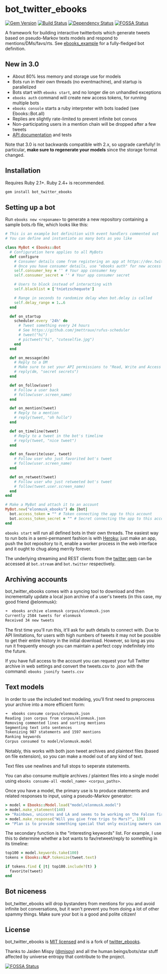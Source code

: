 # bot_twitter_ebooks

[![Gem Version](https://badge.fury.io/rb/bot_twitter_ebooks.svg)](http://badge.fury.io/rb/bot_twitter_ebooks)
[![Build Status](https://travis-ci.org/astrolince/bot_twitter_ebooks.svg)](https://travis-ci.org/astrolince/bot_twitter_ebooks)
[![Dependency Status](https://gemnasium.com/astrolince/bot_twitter_ebooks.svg)](https://gemnasium.com/astrolince/bot_twitter_ebooks)
[![FOSSA Status](https://app.fossa.io/api/projects/git%2Bgithub.com%2Fastrolince%2Fbot_twitter_ebooks.svg?type=shield)](https://app.fossa.io/projects/git%2Bgithub.com%2Fastrolince%2Fbot_twitter_ebooks?ref=badge_shield)

A framework for building interactive twitterbots which generate tweets based on pseudo-Markov texts models and respond to mentions/DMs/favs/rts. See [ebooks_example](https://github.com/astrolince/ebooks_example) for a fully-fledged bot definition.

## New in 3.0

- About 80% less memory and storage use for models
- Bots run in their own threads (no eventmachine), and startup is parallelized
- Bots start with `ebooks start`, and no longer die on unhandled exceptions
- `ebooks auth` command will create new access tokens, for running multiple bots
- `ebooks console` starts a ruby interpreter with bots loaded (see Ebooks::Bot.all)
- Replies are slightly rate-limited to prevent infinite bot convos
- Non-participating users in a mention chain will be dropped after a few tweets
- [API documentation](http://rdoc.info/github/astrolince/bot_twitter_ebooks) and tests

Note that 3.0 is not backwards compatible with 2.x, so upgrade carefully! In particular, **make sure to regenerate your models** since the storage format changed.

## Installation

Requires Ruby 2.1+. Ruby 2.4+ is recommended.

```bash
gem install bot_twitter_ebooks
```

## Setting up a bot

Run `ebooks new <reponame>` to generate a new repository containing a sample bots.rb file, which looks like this:

``` ruby
# This is an example bot definition with event handlers commented out
# You can define and instantiate as many bots as you like

class MyBot < Ebooks::Bot
  # Configuration here applies to all MyBots
  def configure
    # Consumer details come from registering an app at https://dev.twitter.com/
    # Once you have consumer details, use "ebooks auth" for new access tokens
    self.consumer_key = '' # Your app consumer key
    self.consumer_secret = '' # Your app consumer secret

    # Users to block instead of interacting with
    self.blacklist = ['tnietzschequote']

    # Range in seconds to randomize delay when bot.delay is called
    self.delay_range = 1..6
  end

  def on_startup
    scheduler.every '24h' do
      # Tweet something every 24 hours
      # See https://github.com/jmettraux/rufus-scheduler
      # tweet("hi")
      # pictweet("hi", "cuteselfie.jpg")
    end
  end

  def on_message(dm)
    # Reply to a DM
    # Make sure to set your API permissions to "Read, Write and Access direct messages" or this won't work!
    # reply(dm, "secret secrets")
  end

  def on_follow(user)
    # Follow a user back
    # follow(user.screen_name)
  end

  def on_mention(tweet)
    # Reply to a mention
    # reply(tweet, "oh hullo")
  end

  def on_timeline(tweet)
    # Reply to a tweet in the bot's timeline
    # reply(tweet, "nice tweet")
  end

  def on_favorite(user, tweet)
    # Follow user who just favorited bot's tweet
    # follow(user.screen_name)
  end

  def on_retweet(tweet)
    # Follow user who just retweeted bot's tweet
    # follow(tweet.user.screen_name)
  end
end

# Make a MyBot and attach it to an account
MyBot.new("elonmusk_ebooks") do |bot|
  bot.access_token = "" # Token connecting the app to this account
  bot.access_token_secret = "" # Secret connecting the app to this account
end
```

`ebooks start` will run all defined bots in their own threads. The easiest way to run bots in a semi-permanent fashion is with [Heroku](https://www.heroku.com); just make an app, push the bot repository to it, enable a worker process in the web interface and it ought to chug along merrily forever.

The underlying streaming and REST clients from the [twitter gem](https://github.com/sferik/twitter) can be accessed at `bot.stream` and `bot.twitter` respectively.

## Archiving accounts

bot_twitter_ebooks comes with a syncing tool to download and then incrementally update a local json archive of a user's tweets (in this case, my good friend @elonmusk):

``` zsh
➜  ebooks archive elonmusk corpus/elonmusk.json
Currently 2584 tweets for elonmusk
Received 34 new tweets
```

The first time you'll run this, it'll ask for auth details to connect with. Due to API limitations, for users with high numbers of tweets it may not be possible to get their entire history in the initial download. However, so long as you run it frequently enough you can maintain a perfect copy indefinitely into the future.

If you have full access to the account you can request your full Twitter archive in web settings and convert the tweets.csv to .json with the command: `ebooks jsonify tweets.csv`

## Text models

In order to use the included text modeling, you'll first need to preprocess your archive into a more efficient form:

``` zsh
➜  ebooks consume corpus/elonmusk.json
Reading json corpus from corpus/elonmusk.json
Removing commented lines and sorting mentions
Segmenting text into sentences
Tokenizing 987 statements and 1597 mentions
Ranking keywords
Corpus consumed to model/elonmusk.model
```

Notably, this works with both json tweet archives and plaintext files (based on file extension), so you can make a model out of any kind of text.

Text files use newlines and full stops to seperate statements.

You can also consume multiple archives / plaintext files into a single model using `ebooks consume-all <model_name> <corpus_paths>`.

Once you have a model, the primary use is to produce statements and related responses to input, using a pseudo-Markov generator:

``` ruby
> model = Ebooks::Model.load("model/elonmusk.model")
> model.make_statement(140)
=> "Rainbows, unicorns and LA and seems to be working on the Falcon fireball investigation."
> model.make_response("Will you give free trips to Mars?", 130)
=> "Plan is to provide something special that only existing owners can give to friends and it is limited to 5 people."
```

The secondary function is the "interesting keywords" list. For example, I use this to determine whether a bot wants to fav/retweet/reply to something in its timeline:

``` ruby
top100 = model.keywords.take(100)
tokens = Ebooks::NLP.tokenize(tweet.text)

if tokens.find { |t| top100.include?(t) }
  favorite(tweet)
end
```

## Bot niceness

bot_twitter_ebooks will drop bystanders from mentions for you and avoid infinite bot conversations, but it won't prevent you from doing a lot of other spammy things. Make sure your bot is a good and polite citizen!

## License

bot_twitter_ebooks is [MIT licensed](https://github.com/astrolince/bot_twitter_ebooks/blob/master/LICENSE) and is a fork of [twitter_ebooks](https://github.com/mispy/twitter_ebooks).

Thanks to Jaiden Mispy ([@mispy](https://github.com/mispy)) and all the human beings/bots/star stuff affected by universe entropy that contribute to the project.


[![FOSSA Status](https://app.fossa.io/api/projects/git%2Bgithub.com%2Fastrolince%2Fbot_twitter_ebooks.svg?type=large)](https://app.fossa.io/projects/git%2Bgithub.com%2Fastrolince%2Fbot_twitter_ebooks?ref=badge_large)